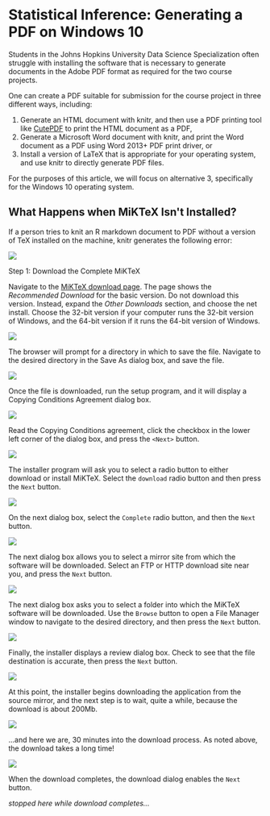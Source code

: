 # Statistical Inference: Generating a PDF on Windows 10

Students in the Johns Hopkins University Data Science Specialization often struggle with installing the software that is necessary to generate documents in the Adobe PDF format as required for the two course projects.

One can create a PDF suitable for submission for the course project in three different ways, including:

1. Generate an HTML document with knitr, and then use a PDF printing tool like [CutePDF](http://cutepdf.com) to print the HTML document as a PDF,
2. Generate a Microsoft Word document with knitr, and print the Word document as a PDF using Word 2013+ PDF print driver, or
3. Install a version of LaTeX that is appropriate for your operating system, and use knitr to directly generate PDF files.

For the purposes of this article, we will focus on alternative 3, specifically for the Windows 10 operating system.

## What Happens when MiKTeX Isn't Installed?

If a person tries to knit an R markdown document to PDF without a version of TeX installed on the machine, knitr generates the following error:

<img src="./images/installMikTeX01.png">

Step 1: Download the Complete MiKTeX

Navigate to the [MiKTeX download page](http://www.miktex.org/download). The page shows the *Recommended Download* for the basic version. Do not download this version. Instead, expand the *Other Downloads* section, and choose the net install.  Choose the 32-bit version if your computer runs the 32-bit version of Windows, and the 64-bit version if it runs the 64-bit version of Windows.

<img src="./images/installMikTeX02.png">

The browser will prompt for a directory in which to save the file. Navigate to the desired directory in the Save As dialog box, and save the file.

<img src="./images/installMikTeX03.png">

Once the file is downloaded, run the setup program, and it will display a Copying Conditions Agreement dialog box.

<img src="./images/installMikTeX04.png">


Read the Copying Conditions agreement, click the checkbox in the lower left corner of the dialog box, and press the `<Next>` button.

<img src="./images/installMikTeX05.png" >

The installer program will ask you to select a radio button to either download or install MiKTeX. Select the `download` radio button and then press the `Next` button.

<img src="./images/installMikTeX06.png" >

On the next dialog box, select the `Complete` radio button, and then the `Next` button.

<img src="./images/installMikTeX07.png" >

The next dialog box allows you to select a mirror site from which the software will be downloaded. Select an FTP or HTTP download site near you, and press the `Next` button.

<img src="./images/installMikTeX08.png" >

The next dialog box asks you to select a folder into which the MiKTeX software will be downloaded. Use the `Browse` button to open a File Manager window to navigate to the desired directory, and then press the `Next` button.

<img src="./images/installMikTeX09.png" >

Finally, the installer displays a review dialog box. Check to see that the file destination is accurate, then press the `Next` button.

<img src="./images/installMikTeX10.png" >

At this point, the installer begins downloading the application from the source mirror, and the next step is to wait, quite a while, because the download is about 200Mb.

<img src="./images/installMikTeX11.png" >

...and here we are, 30 minutes into the download process. As noted above, the download takes a long time!

<img src="./images/installMikTeX12.png" > 

When the download completes, the download dialog enables the `Next` button.

*stopped here while download completes...*
